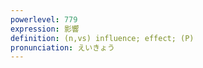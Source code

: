 ```yaml
---
powerlevel: 779
expression: 影響
definition: (n,vs) influence; effect; (P)
pronunciation: えいきょう
---
```

